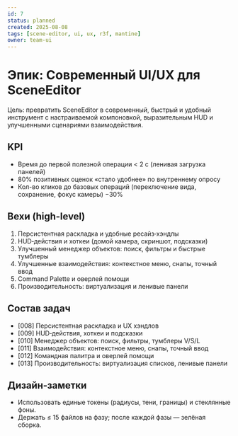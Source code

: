 ```yaml
---
id: 7
status: planned
created: 2025-08-08
tags: [scene-editor, ui, ux, r3f, mantine]
owner: team-ui
---
```


# Эпик: Современный UI/UX для SceneEditor

Цель: превратить SceneEditor в современный, быстрый и удобный инструмент с настраиваемой компоновкой, выразительным HUD и улучшенными сценариями взаимодействия.

## KPI
- Время до первой полезной операции < 2 c (ленивая загрузка панелей)
- 80% позитивных оценок «стало удобнее» по внутреннему опросу
- Кол-во кликов до базовых операций (переключение вида, сохранение, фокус камеры) −30%

## Вехи (high-level)
1) Персистентная раскладка и удобные ресайз‑хэндлы
2) HUD‑действия и хоткеи (домой камера, скриншот, подсказки)
3) Улучшенный менеджер объектов: поиск, фильтры и быстрые тумблеры
4) Улучшенные взаимодействия: контекстное меню, снапы, точный ввод
5) Command Palette и оверлей помощи
6) Производительность: виртуализация и ленивые панели

## Состав задач
- [008] Персистентная раскладка и UX хэндлов
- [009] HUD‑действия, хоткеи и подсказки
- [010] Менеджер объектов: поиск, фильтры, тумблеры V/S/L
- [011] Взаимодействия: контекстное меню, снапы, точный ввод
- [012] Командная палитра и оверлей помощи
- [013] Производительность: виртуализация списков, ленивые панели

## Дизайн‑заметки
- Использовать единые токены (радиусы, тени, границы) и стеклянные фоны.
- Держать ≤ 15 файлов на фазу; после каждой фазы — зелёная сборка.


